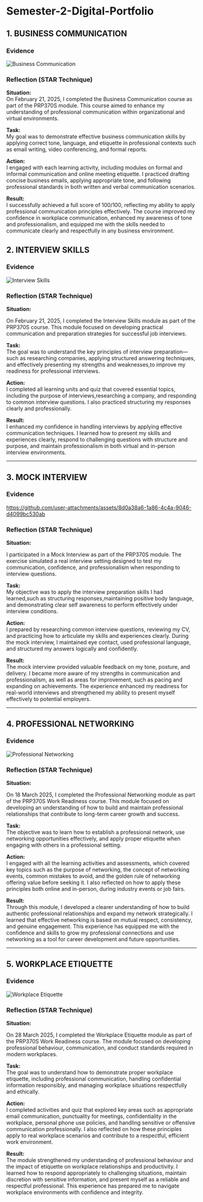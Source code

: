 # Semester-2-Digital-Portfolio

## 1. BUSINESS COMMUNICATION

###  Evidence

![Business Communication](https://github.com/user-attachments/assets/d39cec22-bc9b-4b61-8410-3f8ed7c31a72)

### Reflection (STAR Technique)

**Situation:**  
On February 21, 2025, I completed the Business Communication course as part of the PRP370S module. This course aimed to enhance my understanding of professional communication within organizational and virtual environments.

**Task:**  
My goal was to demonstrate effective business communication skills by applying correct tone, language, and etiquette in professional contexts such as email writing, video conferencing, and formal reports.

**Action:**  
I engaged with each learning activity, including modules on formal and informal communication and online meeting etiquette. I practiced drafting concise business emails, applying appropriate tone, and following professional standards in both written and verbal communication scenarios.

**Result:**  
I successfully achieved a full score of 100/100, reflecting my ability to apply professional communication principles effectively. The course improved my confidence in workplace communication, enhanced my awareness of tone and professionalism, and equipped me with the skills needed to communicate clearly and respectfully in any business environment.

## 2. INTERVIEW SKILLS 

###  Evidence

![Interview Skills](https://github.com/user-attachments/assets/7fabddc9-018d-4f4f-862e-078a9e3d4e66)

### Reflection (STAR Technique)

**Situation:**  

On February 21, 2025, I completed the Interview Skills module as part of the PRP370S course. This module focused on developing practical communication and preparation strategies for successful job interviews.

**Task:**  
The goal was to understand the key principles of interview preparation—such as researching companies, applying structured answering techniques, and effectively presenting my strengths and weaknesses,to improve my readiness for professional interviews.

**Action:**  
I completed all learning units and quiz that covered essential topics, including the purpose of interviews,researching a company, and responding to common interview questions. I also practiced structuring my responses clearly and professionally.

**Result:**  
I enhanced my confidence in handling interviews by applying effective communication techniques. I learned how to present my skills and experiences clearly, respond to challenging questions with structure and purpose, and maintain professionalism in both virtual and in-person interview environments.

---

## 3. MOCK INTERVIEW

### Evidence

https://github.com/user-attachments/assets/8d0a38a6-1a86-4c4a-9046-d4099bc530ab

###  Reflection (STAR Technique)

**Situation:**  

I participated in a Mock Interview as part of the PRP370S module. The exercise simulated a real interview setting designed to test my communication, confidence, and professionalism when responding to interview questions.

**Task:**  
My objective was to apply the interview preparation skills I had learned,such as structuring responses,maintaining positive body language, and demonstrating clear self awareness to perform effectively under interview conditions.

**Action:**  
I prepared by researching common interview questions, reviewing my CV, and practicing how to articulate my skills and experiences clearly. During the mock interview, I maintained eye contact, used professional language, and structured my answers logically and confidently.

**Result:**  
The mock interview provided valuable feedback on my tone, posture, and delivery. I became more aware of my strengths in communication and professionalism, as well as areas for improvement, such as pacing and expanding on achievements. The experience enhanced my readiness for real-world interviews and strengthened my ability to present myself effectively to potential employers.

---

##  4. PROFESSIONAL NETWORKING

### Evidence
![Professional Networking](https://github.com/user-attachments/assets/6f7e9d1d-880a-45fa-9979-8cbe460de8a3)

### Reflection (STAR Technique)

**Situation:**

On 18 March 2025, I completed the Professional Networking module as part of the PRP370S Work Readiness course. This module focused on developing an understanding of how to build and maintain professional relationships that contribute to long-term career growth and success.

**Task:**  
The  objective was to learn how to establish a professional network, use networking opportunities effectively, and apply proper etiquette when engaging with others in a professional setting.

**Action:**  
I engaged with all the learning activities and assessments, which covered key topics such as the purpose of networking, the concept of networking events, common mistakes to avoid, and the golden rule of networking offering value before seeking it. I also reflected on how to apply these principles both online and in-person, during industry events or job fairs.

**Result:**  
Through this module, I developed a clearer understanding of how to build authentic professional relationships and expand my network strategically. I learned that effective networking is based on mutual respect, consistency, and genuine engagement. This experience has equipped me with the confidence and skills to grow my professional connections and use networking as a tool for career development and future opportunities.

---

##  5. WORKPLACE ETIQUETTE

### Evidence
![Workplace Etiquette](https://github.com/user-attachments/assets/fcfd80df-5e96-406c-b6e8-936a8569ea40)

### Reflection (STAR Technique)

**Situation:**  

On 28 March 2025, I completed the Workplace Etiquette module as part of the PRP370S Work Readiness course. The module focused on developing professional behaviour, communication, and conduct standards required in modern workplaces.

**Task:**  
The goal was to understand how to demonstrate proper workplace etiquette, including professional communication, handling confidential information responsibly, and managing workplace situations respectfully and ethically.

**Action:**  
I completed activities and quiz that explored key areas such as appropriate email communication, punctuality for meetings, confidentiality in the workplace, personal phone use policies, and handling sensitive or offensive communication professionally. I also reflected on how these principles apply to real workplace scenarios and contribute to a respectful, efficient work environment.

**Result:**  
The module strengthened my understanding of professional behaviour and the impact of etiquette on workplace relationships and productivity. I learned how to respond appropriately to challenging situations, maintain discretion with sensitive information, and present myself as a reliable and respectful professional. This experience has prepared me to navigate workplace environments with confidence and integrity.


